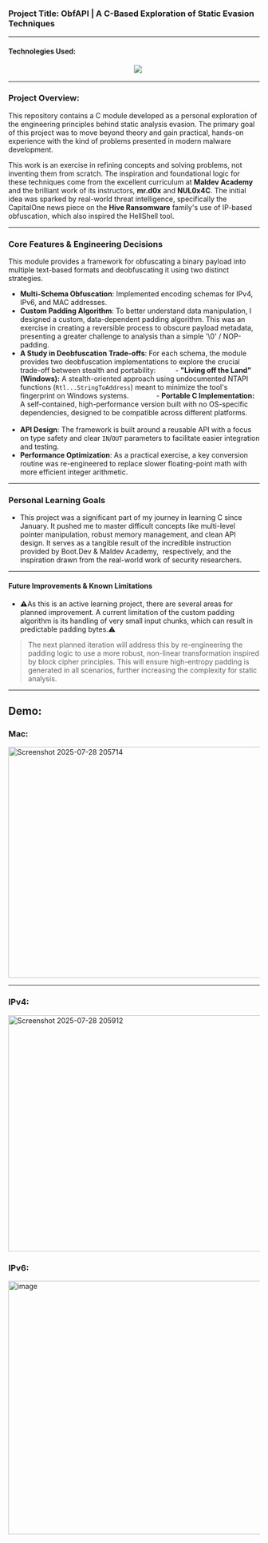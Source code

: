 ### **Project Title:** ObfAPI | A C-Based Exploration of Static Evasion Techniques
---
#### Technolegies Used:
<p align="middle">
  <href = "https://skillicons.dev">
  <img src="https://skillicons.dev/icons?i=c,visualstudio,obsidian,windows" >
</p>

---
### **Project Overview:**
This repository contains a C module developed as a personal exploration of the engineering principles behind static analysis evasion. The primary goal of this project was to move beyond theory and gain practical, hands-on experience with the kind of problems presented in modern malware development.

This work is an exercise in refining concepts and solving problems, not inventing them from scratch. The inspiration and foundational logic for these techniques come from the excellent curriculum at **Maldev Academy** and the brilliant work of its instructors, **mr.d0x** and **NUL0x4C**. The initial idea was sparked by real-world threat intelligence, specifically the CapitalOne news piece on the **Hive Ransomware** family's use of IP-based obfuscation, which also inspired the HellShell tool.

---
### **Core Features & Engineering Decisions**

This module provides a framework for obfuscating a binary payload into multiple text-based formats and deobfuscating it using two distinct strategies.

- **Multi-Schema Obfuscation**: Implemented encoding schemas for IPv4, IPv6, and MAC addresses.
    
- **Custom Padding Algorithm**: To better understand data manipulation, I designed a custom, data-dependent padding algorithm. This was an exercise in creating a reversible process to obscure payload metadata, presenting a greater challenge to analysis than a simple '\0' / NOP-padding.
    
- **A Study in Deobfuscation Trade-offs**: For each schema, the module provides two deobfuscation implementations to explore the crucial trade-off between stealth and portability:
    
    - **"Living off the Land" (Windows):** A stealth-oriented approach using undocumented NTAPI functions (`Rtl...StringToAddress`) meant to minimize the tool's fingerprint on Windows systems.
        
    - **Portable C Implementation:** A self-contained, high-performance version built with no OS-specific dependencies, designed to be compatible across different platforms.
        
- **API Design**: The framework is built around a reusable API with a focus on type safety and clear `IN`/`OUT` parameters to facilitate easier integration and testing.
    
- **Performance Optimization**: As a practical exercise, a key conversion routine was re-engineered to replace slower floating-point math with more efficient integer arithmetic.
    
---
### **Personal Learning Goals**
- This project was a significant part of my journey in learning C since January. It pushed me to master difficult concepts like multi-level pointer manipulation, robust memory management, and clean API design. It serves as a tangible result of the incredible instruction provided by Boot.Dev & Maldev Academy,  respectively, and the inspiration drawn from the real-world work of security researchers.

---
#### **Future Improvements & Known Limitations**

- ⚠️As this is an active learning project, there are several areas for planned improvement. A current limitation of the custom padding algorithm is its handling of very small input chunks, which can result in predictable padding bytes.⚠️

> The next planned iteration will address this by re-engineering the padding logic to use a more robust, non-linear transformation inspired by block cipher principles. This will ensure high-entropy padding is generated in all scenarios, further increasing the complexity for static analysis.

---
## Demo:

### Mac:
<img width="1365" height="463" alt="Screenshot 2025-07-28 205714" src="https://github.com/user-attachments/assets/35e873dd-bc41-4f14-a952-e1bcd2a786f6" />

---

### IPv4: 

<img width="1371" height="473" alt="Screenshot 2025-07-28 205912" src="https://github.com/user-attachments/assets/10c338b6-b48f-414c-9c1b-80d8eddf2e72" />


### IPv6:
<img width="1362" height="508" alt="image" src="https://github.com/user-attachments/assets/8fb46573-052f-479c-a939-6b73596af846" />
